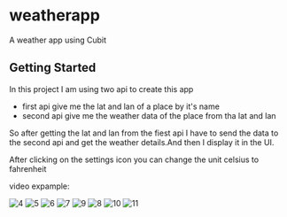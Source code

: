 # weatherapp

A weather app using Cubit

## Getting Started

In this project I am using two api to create this app

- first api give me the lat and lan of a place by it's name
- second api give me the weather data of the place from tha lat and lan

So after getting the lat and lan from the fiest api I have to send the data to the second api and get the weather details.And then I display it in the UI.

After clicking on the settings icon you can change the unit celsius to fahrenheit

video expample:




![4](https://github.com/teddyasfaw/Weather_app-Flutter/assets/150118893/ffe49230-fd76-428a-8a54-6a09cdab50a0)
![5](https://github.com/teddyasfaw/Weather_app-Flutter/assets/150118893/3a63d7c6-d17b-4b00-9681-1be099448ef6)
![6](https://github.com/teddyasfaw/Weather_app-Flutter/asset5563122-6434-4f3d-ac30-dabada65f233)
![7](https://github.com/teddyasfaw/Weather_app-Flutter/assets/150118893/cs/150118893/af73f85c-afd9-4a1c-aca5-7c1dbe0e229a)
![9](https://github.com/teddyasfaw/Weather_app-Flutter/assets/150118893/38a50db3-5f1a-4f0e-a7fb-aba0577d7f42)
![8](https://github.com/teddyasfaw/Weather_app-Flutter/assets/150118893/9568d115-bd4e-4151-8f20-8ad5381cbd03)
![10](https://github.com/teddyasfaw/Weather_app-Flutter/assets/150118893/9e4285cc-3586-4d18-8c9d-7fdd4b6fdea5)
![11](https://github.com/teddyasfaw/Weather_app-Flutter/assets/150118893/fe7cc261-161b-43ef-bdcb-5fc1664366ad)

